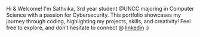 Hi & Welcome! I'm Sathvika, 3rd year student @UNCC majoring in Computer Science with a passion for Cybersecurity. This portfolio showcases my journey through coding, highlighting my projects, skills, and creativity!
Feel free to explore, and don’t hesitate to connect @ [linkedin](https://www.linkedin.com/in/smuktha/) :)
